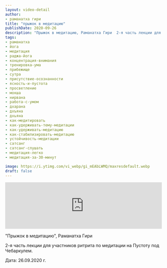 ```yaml
---
layout: video-detail
author:
- раманатха гири
title: "прыжок в медитацию"
publishDate: 2020-09-26
description: "Прыжок в медитацию, Раманатха Гири  2-я часть лекции для участников ритрита по медитации на Пустоту под Чебаркулем.   Дата  26.09.2020 г."
tags: 
- раманатха
- йога
- медитация
- раджа-йога
- концентрация-внимания
- тренировка-ума
- прибежище
- сутра
- присутствие-осознанности
- ясность-и-пустота
- просветление
- мокша
- нирвана
- работа-с-умом
- дхарана
- дхъяна
- дхьяна
- как-медитировать
- как-удерживать-тему-медитации
- как-удерживать-медитацию
- как-стабилизировать-медитацию
- устойчивость-медитации
- сатсанг
- сатсанг-слушать
- медитация-легко
- медитация-за-30-минут

image: https://i.ytimg.com/vi_webp/gi_mEAbLWMQ/maxresdefault.webp
draft: false
---
```


<iframe width="100%" src="https://www.youtube.com/embed/gi_mEAbLWMQ" frameborder="0" allowfullscreen=""></iframe> 

 "Прыжок в медитацию", Раманатха Гири

 2-я часть лекции для участников ритрита по медитации на Пустоту под Чебаркулем.  

 Дата: 26.09.2020 г.

  

 